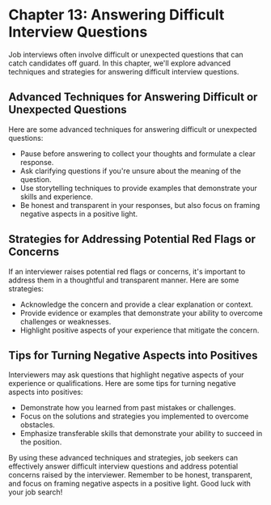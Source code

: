 Chapter 13: Answering Difficult Interview Questions
===================================================

Job interviews often involve difficult or unexpected questions that can catch candidates off guard. In this chapter, we'll explore advanced techniques and strategies for answering difficult interview questions.

Advanced Techniques for Answering Difficult or Unexpected Questions
-------------------------------------------------------------------

Here are some advanced techniques for answering difficult or unexpected questions:

* Pause before answering to collect your thoughts and formulate a clear response.
* Ask clarifying questions if you're unsure about the meaning of the question.
* Use storytelling techniques to provide examples that demonstrate your skills and experience.
* Be honest and transparent in your responses, but also focus on framing negative aspects in a positive light.

Strategies for Addressing Potential Red Flags or Concerns
---------------------------------------------------------

If an interviewer raises potential red flags or concerns, it's important to address them in a thoughtful and transparent manner. Here are some strategies:

* Acknowledge the concern and provide a clear explanation or context.
* Provide evidence or examples that demonstrate your ability to overcome challenges or weaknesses.
* Highlight positive aspects of your experience that mitigate the concern.

Tips for Turning Negative Aspects into Positives
------------------------------------------------

Interviewers may ask questions that highlight negative aspects of your experience or qualifications. Here are some tips for turning negative aspects into positives:

* Demonstrate how you learned from past mistakes or challenges.
* Focus on the solutions and strategies you implemented to overcome obstacles.
* Emphasize transferable skills that demonstrate your ability to succeed in the position.

By using these advanced techniques and strategies, job seekers can effectively answer difficult interview questions and address potential concerns raised by the interviewer. Remember to be honest, transparent, and focus on framing negative aspects in a positive light. Good luck with your job search!
